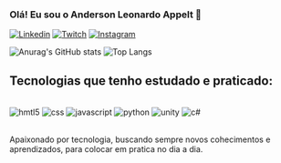 ### Olá! Eu sou o Anderson Leonardo Appelt 🤙

[![Linkedin](https://img.shields.io/badge/LinkedIn-0077B5?style=for-the-badge&logo=linkedin&logoColor=white)](https://www.linkedin.com/in/andersonleonardoappelt/)
[![Twitch](	https://img.shields.io/badge/Twitch-9146FF?style=for-the-badge&logo=twitch&logoColor=white)](https://www.twitch.tv/oanndy/)
[![Instagram](https://img.shields.io/badge/Instagram-E4405F?style=for-the-badge&logo=instagram&logoColor=white)](https://www.instagram.com/ueanndy/)

![Anurag's GitHub stats](https://github-readme-stats.vercel.app/api?username=andersonlappelt&show_icons=true&theme=radical)
![Top Langs](https://github-readme-stats.vercel.app/api/top-langs/?username=andersonlappelt&layout=compact)
## Tecnologias que tenho estudado e praticado:

<div style="display: inline_block"><br/>
<img aling="center" alt= "hmtl5" src="https://img.shields.io/badge/HTML-239120?style=for-the-badge&logo=html5&logoColor=white" />
<img aling="center" alt= "css" src="https://img.shields.io/badge/CSS-239120?&style=for-the-badge&logo=css3&logoColor=white" />
<img aling="center" alt= "javascript" src="https://img.shields.io/badge/JavaScript-F7DF1E?style=for-the-badge&logo=javascript&logoColor=black" />
<img aling="center" alt= "python" src="https://img.shields.io/badge/Python-3776AB?style=for-the-badge&logo=python&logoColor=white" />
<img aling="center" alt= "unity" src="https://img.shields.io/badge/Unity-100000?style=for-the-badge&logo=unity&logoColor=white" />
<img aling="center" alt= "c#" src="https://img.shields.io/badge/C%23-239120?style=for-the-badge&logo=c-sharp&logoColor=white" />
</div><br/>

Apaixonado por tecnologia, buscando sempre novos cohecimentos e aprendizados, para colocar em pratica no dia a dia. 
